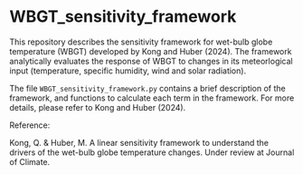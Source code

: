 # WBGT_sensitivity_framework
This repository describes the sensitivity framework for wet-bulb globe temperature (WBGT) developed by Kong and Huber (2024). The framework analytically evaluates the response of WBGT to changes in its meteorlogical input (temperature, specific humidity, wind and solar radiation).

The file ``WBGT_sensitivity_framework.py`` contains a brief description of the framework, and functions to calculate each term in the framework. For more details, please refer to Kong and Huber (2024).

Reference:

Kong, Q. & Huber, M. A linear sensitivity framework to understand the drivers of the wet-bulb globe temperature changes. Under review at Journal of Climate.
